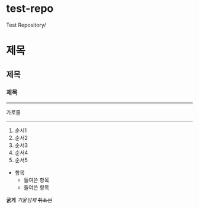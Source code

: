 # test-repo
Test Repository/


# 제목
## 제목
### 제목

---
가로줄
***

1. 순서1
3. 순서2
5. 순서3
2. 순서4
4. 순서5


* 항목
  + 들여쓴 항목
  - 들여쓴 항목


**굵게**
*기울임체*
~~취소선~~




